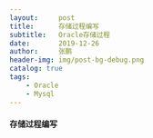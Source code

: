 ```yaml
---
layout:     post 
title:      存储过程编写
subtitle:   Oracle存储过程
date:       2019-12-26
author:     张鹏
header-img: img/post-bg-debug.png
catalog: true   
tags:                              
    - Oracle
    - Mysql
---
```


#### 存储过程编写